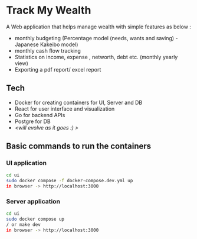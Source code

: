 # Track My Wealth

A Web application that helps manage wealth with simple features as below : 

- monthly budgeting (Percentage model (needs, wants and saving) - Japanese Kakeibo model) 
- monthly cash flow tracking
- Statistics on income,  expense , networth, debt etc. (monthly yearly view)
- Exporting a pdf report/ excel report

## Tech
- Docker for creating containers for UI, Server and DB
- React for user interface and visualization
- Go for backend APIs
- Postgre for DB
- _<will evolve as it goes :) >_

## Basic commands to run the containers

### UI application
```sh
cd ui
sudo docker compose -f docker-compose.dev.yml up
in browser -> http://localhost:3000
```

### Server application
```sh
cd ui
sudo docker compose up
/ or make dev
in browser -> http://localhost:3000
```
